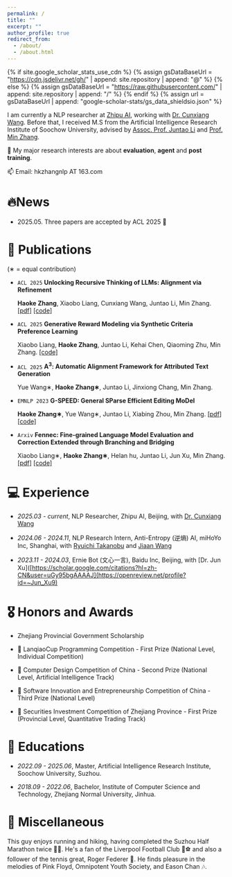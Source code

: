 ```yaml
---
permalink: /
title: ""
excerpt: ""
author_profile: true
redirect_from: 
  - /about/
  - /about.html
---
```


{% if site.google_scholar_stats_use_cdn %}
{% assign gsDataBaseUrl = "https://cdn.jsdelivr.net/gh/" | append: site.repository | append: "@" %}
{% else %}
{% assign gsDataBaseUrl = "https://raw.githubusercontent.com/" | append: site.repository | append: "/" %}
{% endif %}
{% assign url = gsDataBaseUrl | append: "google-scholar-stats/gs_data_shieldsio.json" %}

<span class='anchor' id='about-me'></span>

I am currently a NLP researcher at [Zhipu AI](https://www.zhipuai.cn), working with [Dr. Cunxiang Wang](https://wangcunxiang.github.io). Before that, I received M.S from the Artificial Intelligence Research Institute of Soochow University, advised by [Assoc. Prof. Juntao Li](https://lijuntaopku.github.io/) and [Prof. Min Zhang](https://scholar.google.com/citations?hl=zh-CN&user=CncXH-YAAAAJ).

🤔 My major research interests are about **evaluation**, **agent** and **post training**.

📫 Email: hkzhangnlp AT 163.com

# 🔥News

- 2025.05. Three papers are accepted by ACL 2025 🎉

# 📝 Publications 
  
(∗ = equal contribution)

- ``ACL 2025`` **Unlocking Recursive Thinking of LLMs: Alignment via Refinement**

  **Haoke Zhang**, Xiaobo Liang, Cunxiang Wang, Juntao Li, Min Zhang. [[pdf]](https://arxiv.org/abs/2506.06009) [[code]](https://github.com/Banner-Z/ASCENT)

- ``ACL 2025`` **Generative Reward Modeling via Synthetic Criteria Preference Learning**

  Xiaobo Liang, **Haoke Zhang**, Juntao Li, Kehai Chen, Qiaoming Zhu, Min Zhang. [[code]](https://github.com/dropreg/Fennec)

- ``ACL 2025`` **A<sup>3</sup>: Automatic Alignment Framework for Attributed Text Generation**

  Yue Wang∗, **Haoke Zhang∗**, Juntao Li, Jinxiong Chang, Min Zhang.

- ``EMNLP 2023`` **G-SPEED: General SParse Efficient Editing MoDel**

  **Haoke Zhang∗**, Yue Wang∗, Juntao Li, Xiabing Zhou, Min Zhang. [[pdf]](https://aclanthology.org/2023.findings-emnlp.142.pdf) [[code]](https://github.com/Banner-Z/G-SPEED)

- ``Arxiv`` **Fennec: Fine-grained Language Model Evaluation and Correction Extended through Branching and Bridging**

  Xiaobo Liang∗, **Haoke Zhang∗**, Helan hu, Juntao Li, Jun Xu, Min Zhang. [[pdf]](https://arxiv.org/pdf/2405.12163) [[code]](https://github.com/dropreg/Fennec)

# 💻 Experience

- *2025.03 - current*, NLP Researcher, Zhipu AI, Beijing, with [Dr. Cunxiang Wang](https://wangcunxiang.github.io)

- *2024.06 - 2024.11*, NLP Research Intern, Anti-Entropy (逆熵) AI, miHoYo Inc, Shanghai, with [Ryuichi Takanobu](https://truthless11.github.io/) and [Jiaan Wang](https://wangjiaan.cn/)

- *2023.11 - 2024.03*, Ernie Bot (文心一言), Baidu Inc, Beijing, with [Dr. Jun Xu]([https://scholar.google.com/citations?hl=zh-CN&user=uGy95bgAAAAJ](https://openreview.net/profile?id=~Jun_Xu9)

# 🎖 Honors and Awards

- Zhejiang Provincial Government Scholarship

- 🥇 LanqiaoCup Programming Competition - First Prize (National Level, Individual Competition)

- 🥈 Computer Design Competition of China - Second Prize (National Level, Artificial Intelligence Track)

- 🥉 Software Innovation and Entrepreneurship Competition of China - Third Prize (National Level)

- 🥇 Securities Investment Competition of Zhejiang Province - First Prize (Provincial Level, Quantitative Trading Track)

# 📖 Educations

- *2022.09 - 2025.06*, Master, Artificial Intelligence Research Institute, Soochow University, Suzhou.

- *2018.09 - 2022.06*, Bachelor, Institute of Computer Science and Technology, Zhejiang Normal University, Jinhua. 

# 🎁 Miscellaneous
This guy enjoys running and hiking, having completed the Suzhou Half Marathon twice 🏃‍♂️. He's a fan of the Liverpool Football Club 🔴⚽ and also a follower of the tennis great, Roger Federer 🎾. He finds pleasure in the melodies of Pink Floyd, Omnipotent Youth Society, and Eason Chan 🎶.
